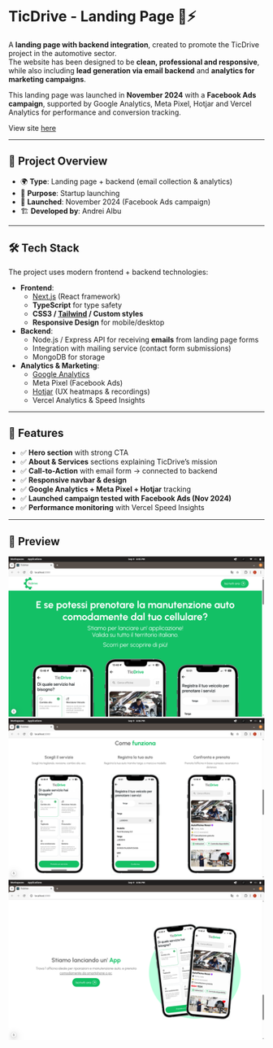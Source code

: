 # TicDrive - Landing Page 🚗⚡

A **landing page with backend integration**, created to promote the TicDrive project in the automotive sector.  
The website has been designed to be **clean, professional and responsive**, while also including **lead generation via email backend** and **analytics for marketing campaigns**.  

This landing page was launched in **November 2024** with a **Facebook Ads campaign**, supported by Google Analytics, Meta Pixel, Hotjar and Vercel Analytics for performance and conversion tracking.  

View site [here](https://www.utenti-ticdrive.it)

---

## 📖 Project Overview
- 🌍 **Type**: Landing page + backend (email collection & analytics)  
- 🎯 **Purpose**: Startup launching
- 📅 **Launched**: November 2024 (Facebook Ads campaign)  
- 🏗️ **Developed by**: Andrei Albu 

---

## 🛠️ Tech Stack
The project uses modern frontend + backend technologies:

- **Frontend**:
  - [Next.js](https://nextjs.org/) (React framework)  
  - **TypeScript** for type safety  
  - **CSS3 / [Tailwind](https://tailwindcss.com/) / Custom styles**  
  - **Responsive Design** for mobile/desktop  
- **Backend**:
  - Node.js / Express API for receiving **emails** from landing page forms  
  - Integration with mailing service (contact form submissions)
  - MongoDB for storage
- **Analytics & Marketing**:
  - [Google Analytics](https://analytics.google.com)
  - Meta Pixel (Facebook Ads)  
  - [Hotjar](https://www.hotjar.com) (UX heatmaps & recordings)  
  - Vercel Analytics & Speed Insights  

---

## 🚀 Features
- ✅ **Hero section** with strong CTA  
- ✅ **About & Services** sections explaining TicDrive’s mission  
- ✅ **Call-to-Action** with email form → connected to backend  
- ✅ **Responsive navbar & design**  
- ✅ **Google Analytics + Meta Pixel + Hotjar** tracking  
- ✅ **Launched campaign tested with Facebook Ads (Nov 2024)**  
- ✅ **Performance monitoring** with Vercel Speed Insights  

---

## 📸 Preview
![Screenshot1](assets/screenshots/screenshot1.png)
![Screenshot1](assets/screenshots/screenshot3.png)
![Screenshot1](assets/screenshots/screenshot4.png)
